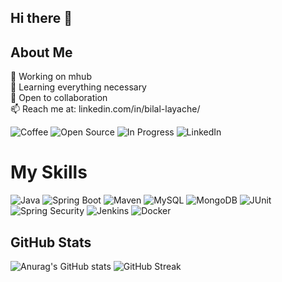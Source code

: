 ## Hi there 👋  

## About Me
🔭 Working on mhub  
🌱 Learning everything necessary  
👯 Open to collaboration  
📫 Reach me at: linkedin.com/in/bilal-layache/  


![Coffee](https://img.shields.io/badge/Coffee-brown?logo=coffee&logoColor=white)
![Open Source](https://img.shields.io/badge/Open%20Source-brightgreen?logo=github)
![In Progress](https://img.shields.io/badge/In%20Progress-yellow)
![LinkedIn](https://img.shields.io/badge/LinkedIn-0A66C2?logo=linkedin&logoColor=white)


# My Skills

![Java](https://img.shields.io/badge/Java-orange?logo=java&logoColor=white)
![Spring Boot](https://img.shields.io/badge/Spring%20Boot-brightgreen?logo=springboot&logoColor=white)
![Maven](https://img.shields.io/badge/Maven-C71A36?logo=apachemaven&logoColor=white)
![MySQL](https://img.shields.io/badge/MySQL-blue?logo=mysql&logoColor=white)
![MongoDB](https://img.shields.io/badge/MongoDB-47A248?logo=mongodb&logoColor=white)
![JUnit](https://img.shields.io/badge/JUnit-25A162?logo=junit5&logoColor=white)
![Spring Security](https://img.shields.io/badge/Spring%20Security-6DB33F?logo=springsecurity&logoColor=white)
![Jenkins](https://img.shields.io/badge/Jenkins-D24939?logo=jenkins&logoColor=white)
![Docker](https://img.shields.io/badge/Docker-2496ED?logo=docker&logoColor=white)





## GitHub Stats

![Anurag's GitHub stats](https://github-readme-stats.vercel.app/api?username=BilalLayacheElkhader&show_icons=true&count_private=true&hide=prs)
![GitHub Streak](https://github-readme-streak-stats.herokuapp.com/?user=BilalLayacheElkhader)









